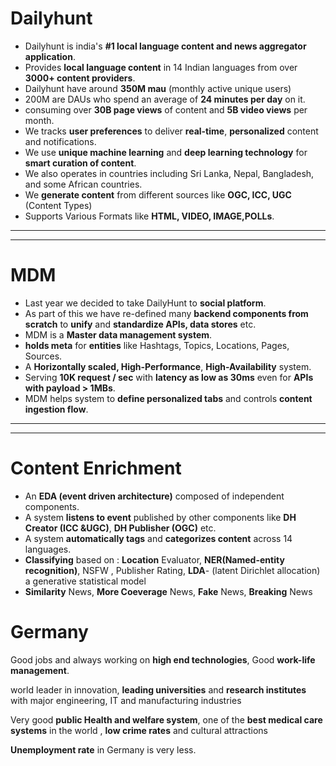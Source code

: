 # Dailyhunt

- Dailyhunt is india's **#1 local language content and news aggregator application**.
- Provides **local language content** in 14 Indian languages from over **3000+ content providers**.
- Dailyhunt have around **350M mau** (monthly active unique users)
- 200M are DAUs who spend an average of **24 minutes per day** on it.
- consuming over **30B page views** of content and **5B video views** per month.
- We tracks **user preferences** to deliver **real-time**, **personalized** content and notifications.
- We use **unique machine learning** and **deep learning technology** for **smart curation of content**.
- We also operates in countries including Sri Lanka, Nepal, Bangladesh, and some African countries.
- We **generate content** from different sources like **OGC, ICC, UGC** (Content Types)
- Supports Various Formats like **HTML, VIDEO, IMAGE,POLLs**. 

------

------

# MDM

- Last year we decided to take DailyHunt to **social platform**.
- As part of this we have re-defined many **backend components from scratch** to **unify** and **standardize APIs, data stores** etc.
- MDM is a **Master data management system**.
- **holds meta** for **entities** like Hashtags, Topics, Locations, Pages, Sources.
- A **Horizontally scaled, High-Performance**, **High-Availability** system.
- Serving **10K request / sec** with **latency as low as 30ms** even for **APIs with payload > 1MBs**. 
- MDM helps system to **define personalized tabs** and controls **content ingestion flow**.

------

------

# Content Enrichment

- An **EDA (event driven architecture)** composed of independent components.
- A system **listens to event** published by other components like **DH Creator (ICC &UGC)**, **DH Publisher (OGC)** etc.
- A system **automatically tags** and **categorizes content** across 14 languages.
- **Classifying** based on : **Location** Evaluator, **NER(Named-entity recognition)**, NSFW , Publisher Rating, **LDA**- (latent Dirichlet allocation) a generative statistical model
- **Similarity** News, **More Coeverage** News, **Fake** News, **Breaking** News



# Germany

Good jobs and always working on **high end technologies**,  Good **work-life management**.

world leader in innovation,  **leading universities** and **research institutes** with major engineering, IT and manufacturing industries

Very good **public Health  and  welfare system**,  one of the **best medical care systems** in the world
, **low crime rates** and cultural attractions

**Unemployment rate** in Germany is very less.



